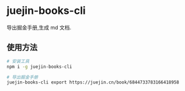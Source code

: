# juejin-books-cli

导出掘金手册,生成 md 文档.

## 使用方法

```bash
# 安装工具
npm i -g juejin-books-cli

# 导出掘金手册
juejin-books-cli export https://juejin.cn/book/6844733783166418958 

```
